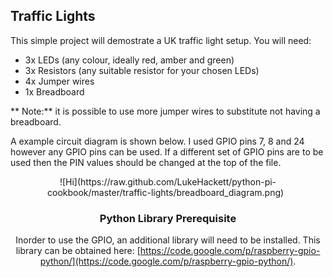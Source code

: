Traffic Lights
-------

This simple project will demostrate a UK traffic light setup.
You will need:

* 3x LEDs (any colour, ideally red, amber and green)
* 3x Resistors (any suitable resistor for your chosen LEDs)
* 4x Jumper wires
* 1x Breadboard

** Note:** it is possible to use more jumper wires to substitute not having a breadboard.


A example circuit diagram is shown below. I used GPIO pins 7, 8 and 24 however any GPIO pins can be used. If a different set of GPIO pins are to be used then the PIN values should be changed at the top of the file.

<center>![Hi](https://raw.github.com/LukeHackett/python-pi-cookbook/master/traffic-lights/breadboard_diagram.png) &nbsp;



### Python Library Prerequisite

Inorder to use the GPIO, an additional library will need to be installed. This library can be obtained here: [https://code.google.com/p/raspberry-gpio-python/](https://code.google.com/p/raspberry-gpio-python/).